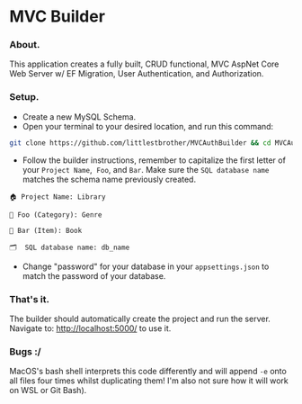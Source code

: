 # MVC Builder

### About.

This application creates a fully built, CRUD functional, MVC AspNet Core Web Server w/ EF Migration, User Authentication, and Authorization. 

### Setup.

- Create a new MySQL Schema.
- Open your terminal to your desired location, and run this command:

```bash
git clone https://github.com/littlestbrother/MVCAuthBuilder && cd MVCAuthBuilder && rm -rf .git && chmod +x build.sh && ./build.sh
```

- Follow the builder instructions, remember to capitalize the first letter of your `Project Name`,&nbsp; `Foo`,&nbsp;and `Bar`. Make sure the `SQL database name` matches the schema name previously created.

```
🏠 Project Name: Library

👤 Foo (Category): Genre

👥 Bar (Item): Book

🗂  SQL database name: db_name
```
- Change "password" for your database in your `appsettings.json` to match the password of your database. 

### That's it.

The builder should automatically create the project and run the server. Navigate to: [http://localhost:5000/](http://localhost:5000/) to use it.

### Bugs :/

MacOS's bash shell interprets this code differently and will append `-e` onto all files four times whilst duplicating them! I'm also not sure how it will work on WSL or Git Bash).
